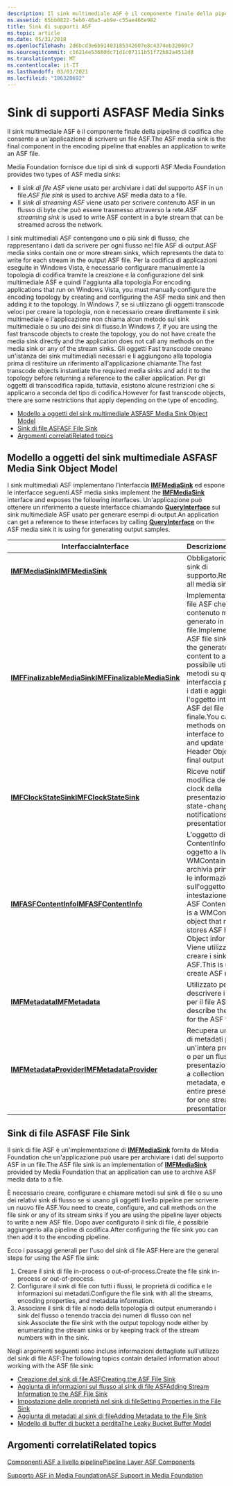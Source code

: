 ```yaml
---
description: Il sink multimediale ASF è il componente finale della pipeline di codifica che consente a un'applicazione di scrivere un file ASF.
ms.assetid: 65bb8822-5eb0-46a3-ab9e-c55ae466e982
title: Sink di supporti ASF
ms.topic: article
ms.date: 05/31/2018
ms.openlocfilehash: 2d6bcd3e6b91403185342607e8c4374eb32069c7
ms.sourcegitcommit: c16214e53680dc71d1c07111b51f72b82a4512d8
ms.translationtype: MT
ms.contentlocale: it-IT
ms.lasthandoff: 03/03/2021
ms.locfileid: "106320692"
---
```

# <a name="asf-media-sinks"></a><span data-ttu-id="ab06b-103">Sink di supporti ASF</span><span class="sxs-lookup"><span data-stu-id="ab06b-103">ASF Media Sinks</span></span>

<span data-ttu-id="ab06b-104">Il sink multimediale ASF è il componente finale della pipeline di codifica che consente a un'applicazione di scrivere un file ASF.</span><span class="sxs-lookup"><span data-stu-id="ab06b-104">The ASF media sink is the final component in the encoding pipeline that enables an application to write an ASF file.</span></span>

<span data-ttu-id="ab06b-105">Media Foundation fornisce due tipi di sink di supporti ASF:</span><span class="sxs-lookup"><span data-stu-id="ab06b-105">Media Foundation provides two types of ASF media sinks:</span></span>

-   <span data-ttu-id="ab06b-106">Il *sink di file ASF* viene usato per archiviare i dati del supporto ASF in un file.</span><span class="sxs-lookup"><span data-stu-id="ab06b-106">*ASF file sink* is used to archive ASF media data to a file.</span></span>
-   <span data-ttu-id="ab06b-107">Il *sink di streaming ASF* viene usato per scrivere contenuto ASF in un flusso di byte che può essere trasmesso attraverso la rete.</span><span class="sxs-lookup"><span data-stu-id="ab06b-107">*ASF streaming sink* is used to write ASF content in a byte stream that can be streamed across the network.</span></span>

<span data-ttu-id="ab06b-108">I sink multimediali ASF contengono uno o più sink di flusso, che rappresentano i dati da scrivere per ogni flusso nel file ASF di output.</span><span class="sxs-lookup"><span data-stu-id="ab06b-108">ASF media sinks contain one or more stream sinks, which represents the data to write for each stream in the output ASF file.</span></span> <span data-ttu-id="ab06b-109">Per la codifica di applicazioni eseguite in Windows Vista, è necessario configurare manualmente la topologia di codifica tramite la creazione e la configurazione del sink multimediale ASF e quindi l'aggiunta alla topologia.</span><span class="sxs-lookup"><span data-stu-id="ab06b-109">For encoding applications that run on Windows Vista, you must manually configure the encoding topology by creating and configuring the ASF media sink and then adding it to the topology.</span></span> <span data-ttu-id="ab06b-110">In Windows 7, se si utilizzano gli oggetti transcode veloci per creare la topologia, non è necessario creare direttamente il sink multimediale e l'applicazione non chiama alcun metodo sul sink multimediale o su uno dei sink di flusso.</span><span class="sxs-lookup"><span data-stu-id="ab06b-110">In Windows 7, if you are using the fast transcode objects to create the topology, you do not have create the media sink directly and the application does not call any methods on the media sink or any of the stream sinks.</span></span> <span data-ttu-id="ab06b-111">Gli oggetti Fast transcode creano un'istanza dei sink multimediali necessari e li aggiungono alla topologia prima di restituire un riferimento all'applicazione chiamante.</span><span class="sxs-lookup"><span data-stu-id="ab06b-111">The fast transcode objects instantiate the required media sinks and add it to the topology before returning a reference to the caller application.</span></span> <span data-ttu-id="ab06b-112">Per gli oggetti di transcodifica rapida, tuttavia, esistono alcune restrizioni che si applicano a seconda del tipo di codifica.</span><span class="sxs-lookup"><span data-stu-id="ab06b-112">However for fast transcode objects, there are some restrictions that apply depending on the type of encoding.</span></span>

-   [<span data-ttu-id="ab06b-113">Modello a oggetti del sink multimediale ASF</span><span class="sxs-lookup"><span data-stu-id="ab06b-113">ASF Media Sink Object Model</span></span>](#asf-media-sink-object-model)
-   [<span data-ttu-id="ab06b-114">Sink di file ASF</span><span class="sxs-lookup"><span data-stu-id="ab06b-114">ASF File Sink</span></span>](#asf-file-sink)
-   [<span data-ttu-id="ab06b-115">Argomenti correlati</span><span class="sxs-lookup"><span data-stu-id="ab06b-115">Related topics</span></span>](#related-topics)

## <a name="asf-media-sink-object-model"></a><span data-ttu-id="ab06b-116">Modello a oggetti del sink multimediale ASF</span><span class="sxs-lookup"><span data-stu-id="ab06b-116">ASF Media Sink Object Model</span></span>

<span data-ttu-id="ab06b-117">I sink multimediali ASF implementano l'interfaccia [**IMFMediaSink**](/windows/desktop/api/mfidl/nn-mfidl-imfmediasink) ed espone le interfacce seguenti.</span><span class="sxs-lookup"><span data-stu-id="ab06b-117">ASF media sinks implement the [**IMFMediaSink**](/windows/desktop/api/mfidl/nn-mfidl-imfmediasink) interface and exposes the following interfaces.</span></span> <span data-ttu-id="ab06b-118">Un'applicazione può ottenere un riferimento a queste interfacce chiamando [**QueryInterface**](/windows/desktop/api/unknwn/nf-unknwn-iunknown-queryinterface(q)) sul sink multimediale ASF usato per generare esempi di output.</span><span class="sxs-lookup"><span data-stu-id="ab06b-118">An application can get a reference to these interfaces by calling [**QueryInterface**](/windows/desktop/api/unknwn/nf-unknwn-iunknown-queryinterface(q)) on the ASF media sink it is using for generating output samples.</span></span>



| <span data-ttu-id="ab06b-119">Interfaccia</span><span class="sxs-lookup"><span data-stu-id="ab06b-119">Interface</span></span>                                                  | <span data-ttu-id="ab06b-120">Descrizione</span><span class="sxs-lookup"><span data-stu-id="ab06b-120">Description</span></span>                                                                                                                                                                                            |
|------------------------------------------------------------|--------------------------------------------------------------------------------------------------------------------------------------------------------------------------------------------------------|
| [<span data-ttu-id="ab06b-121">**IMFMediaSink**</span><span class="sxs-lookup"><span data-stu-id="ab06b-121">**IMFMediaSink**</span></span>](/windows/desktop/api/mfidl/nn-mfidl-imfmediasink)                       | <span data-ttu-id="ab06b-122">Obbligatorio per tutti i sink di supporto.</span><span class="sxs-lookup"><span data-stu-id="ab06b-122">Required for all media sinks.</span></span>                                                                                                                                                                          |
| [<span data-ttu-id="ab06b-123">**IMFFinalizableMediaSink**</span><span class="sxs-lookup"><span data-stu-id="ab06b-123">**IMFFinalizableMediaSink**</span></span>](/windows/desktop/api/mfidl/nn-mfidl-imffinalizablemediasink) | <span data-ttu-id="ab06b-124">Implementato dal sink di file ASF che scrive il contenuto multimediale generato in un file.</span><span class="sxs-lookup"><span data-stu-id="ab06b-124">Implemented by the ASF file sink that writes the generated media content to a file.</span></span> <span data-ttu-id="ab06b-125">È possibile utilizzare i metodi su questa interfaccia per svuotare i dati e aggiornare l'oggetto intestazione ASF del file di output finale.</span><span class="sxs-lookup"><span data-stu-id="ab06b-125">You can use the methods on this interface to flush data and update the ASF Header Object of the final output file.</span></span> |
| [<span data-ttu-id="ab06b-126">**IMFClockStateSink**</span><span class="sxs-lookup"><span data-stu-id="ab06b-126">**IMFClockStateSink**</span></span>](/windows/desktop/api/mfidl/nn-mfidl-imfclockstatesink)             | <span data-ttu-id="ab06b-127">Riceve notifiche di modifica dello stato dal clock della presentazione.</span><span class="sxs-lookup"><span data-stu-id="ab06b-127">Receives state-change notifications from the presentation clock.</span></span>                                                                                                                                       |
| [<span data-ttu-id="ab06b-128">**IMFASFContentInfo**</span><span class="sxs-lookup"><span data-stu-id="ab06b-128">**IMFASFContentInfo**</span></span>](/windows/desktop/api/wmcontainer/nn-wmcontainer-imfasfcontentinfo)             | <span data-ttu-id="ab06b-129">L'oggetto di un oggetto ContentInfo ASF è un oggetto a livello di WMContainer che archivia principalmente le informazioni sull'oggetto intestazione ASF.</span><span class="sxs-lookup"><span data-stu-id="ab06b-129">The ASF ContentInfo object is a WMContainer level object that mainly stores ASF Header Object information.</span></span> <span data-ttu-id="ab06b-130">Viene utilizzato per creare i sink di supporto ASF.</span><span class="sxs-lookup"><span data-stu-id="ab06b-130">This is used to create ASF media sinks.</span></span>                                                     |
| [<span data-ttu-id="ab06b-131">**IMFMetadata**</span><span class="sxs-lookup"><span data-stu-id="ab06b-131">**IMFMetadata**</span></span>](/windows/desktop/api/mfidl/nn-mfidl-imfmetadata)                         | <span data-ttu-id="ab06b-132">Utilizzato per descrivere i metadati per il file ASF.</span><span class="sxs-lookup"><span data-stu-id="ab06b-132">Used to describe the metadata for the ASF file.</span></span>                                                                                                                                                        |
| [<span data-ttu-id="ab06b-133">**IMFMetadataProvider**</span><span class="sxs-lookup"><span data-stu-id="ab06b-133">**IMFMetadataProvider**</span></span>](/windows/desktop/api/mfidl/nn-mfidl-imfmetadataprovider)         | <span data-ttu-id="ab06b-134">Recupera una raccolta di metadati per un'intera presentazione o per un flusso nella presentazione.</span><span class="sxs-lookup"><span data-stu-id="ab06b-134">Retrieves a collection of metadata, either for an entire presentation, or for one stream in the presentation.</span></span>                                                                                          |



 

## <a name="asf-file-sink"></a><span data-ttu-id="ab06b-135">Sink di file ASF</span><span class="sxs-lookup"><span data-stu-id="ab06b-135">ASF File Sink</span></span>

<span data-ttu-id="ab06b-136">Il sink di file ASF è un'implementazione di [**IMFMediaSink**](/windows/desktop/api/mfidl/nn-mfidl-imfmediasink) fornita da Media Foundation che un'applicazione può usare per archiviare i dati del supporto ASF in un file.</span><span class="sxs-lookup"><span data-stu-id="ab06b-136">The ASF file sink is an implementation of [**IMFMediaSink**](/windows/desktop/api/mfidl/nn-mfidl-imfmediasink) provided by Media Foundation that an application can use to archive ASF media data to a file.</span></span>

<span data-ttu-id="ab06b-137">È necessario creare, configurare e chiamare metodi sul sink di file o su uno dei relativi sink di flusso se si usano gli oggetti livello pipeline per scrivere un nuovo file ASF.</span><span class="sxs-lookup"><span data-stu-id="ab06b-137">You need to create, configure, and call methods on the file sink or any of its stream sinks if you are using the pipeline layer objects to write a new ASF file.</span></span> <span data-ttu-id="ab06b-138">Dopo aver configurato il sink di file, è possibile aggiungerlo alla pipeline di codifica.</span><span class="sxs-lookup"><span data-stu-id="ab06b-138">After configuring the file sink you can then add it to the encoding pipeline.</span></span>

<span data-ttu-id="ab06b-139">Ecco i passaggi generali per l'uso del sink di file ASF:</span><span class="sxs-lookup"><span data-stu-id="ab06b-139">Here are the general steps for using the ASF file sink:</span></span>

1.  <span data-ttu-id="ab06b-140">Creare il sink di file in-process o out-of-process.</span><span class="sxs-lookup"><span data-stu-id="ab06b-140">Create the file sink in-process or out-of-process.</span></span>
2.  <span data-ttu-id="ab06b-141">Configurare il sink di file con tutti i flussi, le proprietà di codifica e le informazioni sui metadati.</span><span class="sxs-lookup"><span data-stu-id="ab06b-141">Configure the file sink with all the streams, encoding properties, and metadata information.</span></span>
3.  <span data-ttu-id="ab06b-142">Associare il sink di file al nodo della topologia di output enumerando i sink del flusso o tenendo traccia dei numeri di flusso con nel sink.</span><span class="sxs-lookup"><span data-stu-id="ab06b-142">Associate the file sink with the output topology node either by enumerating the stream sinks or by keeping track of the stream numbers with in the sink.</span></span>

<span data-ttu-id="ab06b-143">Negli argomenti seguenti sono incluse informazioni dettagliate sull'utilizzo del sink di file ASF:</span><span class="sxs-lookup"><span data-stu-id="ab06b-143">The following topics contain detailed information about working with the ASF file sink:</span></span>

-   [<span data-ttu-id="ab06b-144">Creazione del sink di file ASF</span><span class="sxs-lookup"><span data-stu-id="ab06b-144">Creating the ASF File Sink</span></span>](creating-the-asf-file-sink.md)
-   [<span data-ttu-id="ab06b-145">Aggiunta di informazioni sul flusso al sink di file ASF</span><span class="sxs-lookup"><span data-stu-id="ab06b-145">Adding Stream Information to the ASF File Sink</span></span>](adding-stream-information-to-the-asf-file-sink.md)
-   [<span data-ttu-id="ab06b-146">Impostazione delle proprietà nel sink di file</span><span class="sxs-lookup"><span data-stu-id="ab06b-146">Setting Properties in the File Sink</span></span>](setting-properties-in-the-file-sink.md)
-   [<span data-ttu-id="ab06b-147">Aggiunta di metadati al sink di file</span><span class="sxs-lookup"><span data-stu-id="ab06b-147">Adding Metadata to the File Sink</span></span>](adding-metadata-to-the-file-sink.md)
-   [<span data-ttu-id="ab06b-148">Modello di buffer di bucket a perdita</span><span class="sxs-lookup"><span data-stu-id="ab06b-148">The Leaky Bucket Buffer Model</span></span>](the-leaky-bucket-buffer-model.md)

## <a name="related-topics"></a><span data-ttu-id="ab06b-149">Argomenti correlati</span><span class="sxs-lookup"><span data-stu-id="ab06b-149">Related topics</span></span>

<dl> <dt>

[<span data-ttu-id="ab06b-150">Componenti ASF a livello pipeline</span><span class="sxs-lookup"><span data-stu-id="ab06b-150">Pipeline Layer ASF Components</span></span>](pipeline-layer-asf-components.md)
</dt> <dt>

[<span data-ttu-id="ab06b-151">Supporto ASF in Media Foundation</span><span class="sxs-lookup"><span data-stu-id="ab06b-151">ASF Support in Media Foundation</span></span>](asf-support-in-media-foundation.md)
</dt> </dl>

 

 
